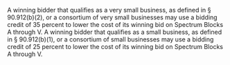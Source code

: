 A winning bidder that qualifies as a very small business, as defined in § 90.912(b)(2), or a consortium of very small businesses may use a bidding credit of 35 percent to lower the cost of its winning bid on Spectrum Blocks A through V. A winning bidder that qualifies as a small business, as defined in § 90.912(b)(1), or a consortium of small businesses may use a bidding credit of 25 percent to lower the cost of its winning bid on Spectrum Blocks A through V.

